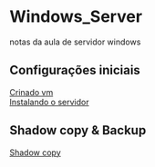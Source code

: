 # Windows_Server
notas da aula de servidor windows
 
## Configurações iniciais  
[Crinado vm](https://github.com/gaamarchi/Windows_Server/blob/main/baixando_servidor/criando_vm.md)  
[Instalando o servidor](https://github.com/gaamarchi/Windows_Server/blob/main/baixando_servidor/baixando_servidor.md)


## Shadow copy & Backup  
[Shadow copy](https://github.com/gaamarchi/Windows_Server/blob/main/shadow_copy/shadow_copy.md)
